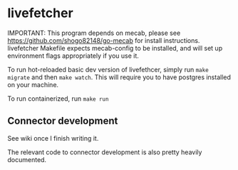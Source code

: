 # livefetcher

IMPORTANT: This program depends on mecab, please see https://github.com/shogo82148/go-mecab for install instructions. livefetcher Makefile expects mecab-config to be installed, and will set up environment flags appropriately if you use it.

To run hot-reloaded basic dev version of livefethcer, simply run `make migrate` and then `make watch`. This will require you to have postgres installed on your machine.

To run containerized, run `make run`

## Connector development

See wiki once I finish writing it.

The relevant code to connector development is also pretty heavily documented.
